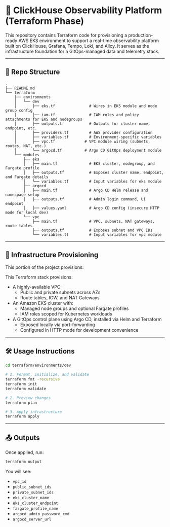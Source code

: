 # 🧠 ClickHouse Observability Platform (Terraform Phase)

This repository contains Terraform code for provisioning a production-ready AWS EKS environment to support a real-time observability platform built on ClickHouse, Grafana, Tempo, Loki, and Alloy. It serves as the infrastructure foundation for a GitOps-managed data and telemetry stack.

---

## 📁 Repo Structure

```
.
├── README.md
└── terraform
    ├── environments
    │   └── dev
    │       ├── eks.tf               # Wires in EKS module and node group config
    │       ├── iam.tf               # IAM roles and policy attachments for EKS and nodegroups
    │       ├── outputs.tf           # Outputs for cluster name, endpoint, etc.
    │       ├── providers.tf         # AWS provider configuration
    │       ├── variables.tf         # Environment-specific variables
    │       ├── vpc.tf             # VPC module wiring (subnets, routes, NAT, etc.)
    │       └── argocd.tf          # Argo CD GitOps deployment module
    └── modules
        ├── eks
        │   ├── main.tf              # EKS cluster, nodegroup, and Fargate profile
        │   ├── outputs.tf           # Exposes cluster name, endpoint, and Fargate details
        │   └── variables.tf         # Input variables for eks module
        ├── argocd
        │   ├── main.tf              # Argo CD Helm release and namespace setup
        │   ├── outputs.tf           # Admin login command, UI endpoint
        │   ├── values.yaml          # Argo CD config (insecure HTTP mode for local dev)
        └── vpc
            ├── main.tf              # VPC, subnets, NAT gateways, route tables
            ├── outputs.tf           # Exposes subnet and VPC IDs
            └── variables.tf         # Input variables for vpc module
```

---

## 🚀 Infrastructure Provisioning

This portion of the project provisions:

This Terraform stack provisions:

- A highly-available VPC:
  - Public and private subnets across AZs 
  - Route tables, IGW, and NAT Gateways
- An Amazon EKS cluster with:
  - Managed node groups and optional Fargate profiles 
  - IAM roles scoped for Kubernetes workloads
- A GitOps control plane using Argo CD, installed via Helm and Terraform 
  - Exposed locally via port-forwarding 
  - Configured in HTTP mode for development convenience
---

## 🛠️ Usage Instructions

```bash
cd terraform/environments/dev

# 1. Format, initialize, and validate
terraform fmt -recursive
terraform init
terraform validate

# 2. Preview changes
terraform plan

# 3. Apply infrastructure
terraform apply
```

---

## 📤 Outputs

Once applied, run:

```bash
terraform output
```

You will see:
- `vpc_id`
- `public_subnet_ids`
- `private_subnet_ids`
- `eks_cluster_name`
- `eks_cluster_endpoint`
- `fargate_profile_name`
- `argocd_admin_password_cmd`
- `argocd_server_url`
